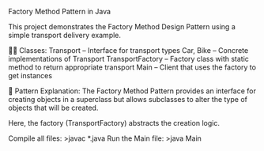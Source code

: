 Factory Method Pattern in Java

This project demonstrates the Factory Method Design Pattern using a simple transport delivery example.

👨‍💻 Classes:
Transport – Interface for transport types
Car, Bike – Concrete implementations of Transport
TransportFactory – Factory class with static method to return appropriate transport
Main – Client that uses the factory to get instances

🧠 Pattern Explanation: 
The Factory Method Pattern provides an interface for creating objects in a superclass but allows subclasses to alter the type of objects that will be created.

Here, the factory (TransportFactory) abstracts the creation logic.

Compile all files: >javac *.java
Run the Main file: >java Main